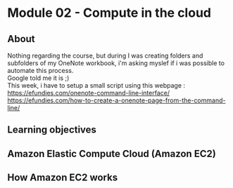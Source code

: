 Module 02 - Compute in the cloud
================


About
------------
Nothing regarding the course, but during I was creating folders and subfolders of my OneNote workbook, i'm asking myslef if i was possible to automate this process.\
Google told me it is ;)\
This week, i have to setup a small script using this webpage : \
https://efundies.com/onenote-command-line-interface/ \
https://efundies.com/how-to-create-a-onenote-page-from-the-command-line/


Learning objectives
--

Amazon Elastic Compute Cloud (Amazon EC2)
--

How Amazon EC2 works
--



